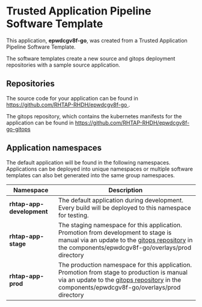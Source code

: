 # Trusted Application Pipeline Software Template

This application, **epwdcgv8f-go**, was created from a Trusted Application Pipeline Software Template.

The software templates create a new source and gitops deployment repositories with a sample source application. 

## Repositories

The source code for your application can be found in [https://github.com/RHTAP-RHDH/epwdcgv8f-go ](https://github.com/RHTAP-RHDH/epwdcgv8f-go ).
 
The gitops repository, which contains the kubernetes manifests for the application can be found in 
[https://github.com/RHTAP-RHDH/epwdcgv8f-go-gitops ](https://github.com/RHTAP-RHDH/epwdcgv8f-go-gitops ) 

## Application namespaces 

The default application will be found in the following namespaces. Applications can be deployed into unique namespaces or multiple software templates can also bet generated into the same group namespaces.  

|  Namespace   |  Description   |  
| -------- | -------- |   
| **rhtap-app-development** | The default application during development. Every build will be deployed to this namespace for testing. | 
| **rhtap-app-stage** | The staging namespace for this application. Promotion from development to stage is manual via an update to the [gitops repository](https://github.com/RHTAP-RHDH/epwdcgv8f-go-gitops ) in the components/epwdcgv8f-go/overlays/prod directory |  
| **rhtap-app-prod** | The production namespace for this application. Promotion from stage to production is manual via an update to the [gitops repository](https://github.com/RHTAP-RHDH/epwdcgv8f-go-gitops ) in the components/epwdcgv8f-go/overlays/prod directory | 